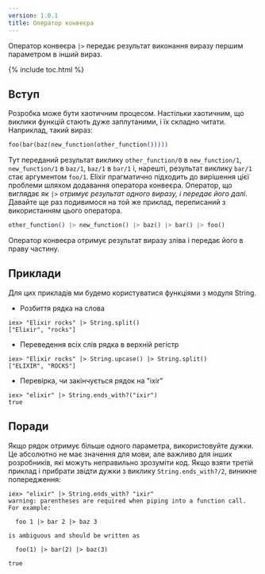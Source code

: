 ```yaml
---
version: 1.0.1
title: Оператор конвеєра
---
```


Оператор конвеєра `|>` передає результат виконання виразу першим параметром в інший вираз.

{% include toc.html %}

## Вступ

Розробка може бути хаотичним процесом. Настільки хаотичним, що виклики функцій стають дуже заплутаними, і їх складно читати. Наприклад, такий вираз:

```elixir
foo(bar(baz(new_function(other_function()))))
```

Тут переданий результат виклику `other_function/0` в `new_function/1`, `new_function/1` в `baz/1`, `baz/1` в `bar/1` і, нарешті, результат виклику `bar/1` стає аргументом `foo/1`. Elixir прагматично підходить до вирішення цієї проблеми шляхом додавання оператора конвеєра. Оператор, що виглядає як `|>` *отримує результат одного виразу, і передає його далі*. Давайте ще раз подивимося на той же приклад, переписаний з використанням цього оператора.

```elixir
other_function() |> new_function() |> baz() |> bar() |> foo()
```

Оператор конвеєра отримує результат виразу зліва і передає його в праву частину.

## Приклади

Для цих прикладів ми будемо користуватися функціями з модуля String.

- Розбиття рядка на слова

```shell
iex> "Elixir rocks" |> String.split()
["Elixir", "rocks"]
```

- Переведення всіх слів рядка в верхній регістр

```shell
iex> "Elixir rocks" |> String.upcase() |> String.split()
["ELIXIR", "ROCKS"]
```

- Перевірка, чи закінчується рядок на "ixir"

```shell
iex> "elixir" |> String.ends_with?("ixir")
true
```

## Поради

Якщо рядок отримує більше одного параметра, використовуйте дужки. Це абсолютно не має значення для мови, але важливо для інших розробників, які можуть неправильно зрозуміти код. Якщо взяти третій приклад і прибрати звідти дужки з виклику `String.ends_with?/2`, виникне попередження:

```shell
iex> "elixir" |> String.ends_with? "ixir"
warning: parentheses are required when piping into a function call. For example:

  foo 1 |> bar 2 |> baz 3

is ambiguous and should be written as

  foo(1) |> bar(2) |> baz(3)

true
```
